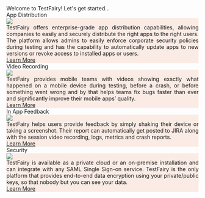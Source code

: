 <div class="getting-started-container">
<div class="getting-started-card-container clearfix">
<div class="getting-started-title">Welcome to TestFairy! Let's get started...</div>
<div class="getting-started-row">
<div class="getting-started-question">App Distribution</div>
<div class="getting-started-card"><img class="getting-started-img" src="../img/getting-started/icon-app-distribution.png" />
<div class="getting-started-body">TestFairy offers enterprise-grade app distribution capabilities, allowing companies to easily and securely distribute the right apps to the right users. The platform allows admins to easily enforce corporate security policies during testing and has the capability to automatically update apps to new versions or revoke access to installed apps or users.</div>
<a class="getting-started-btn" href="../App_Distribution/Distributing_Your_Apps.html">Learn More</a></div>
<div class="getting-started-question">Video Recording</div>
<div class="getting-started-card"><img class="getting-started-img" src="../img/getting-started/icon-video.png" />
<div class="getting-started-body">TestFairy provides mobile teams with videos showing exactly what happened on a mobile device during testing, before a crash, or before something went wrong and by that helps teams fix bugs faster than ever and significantly improve their mobile apps&rsquo; quality.</div>
<a class="getting-started-btn" href="../SDK/Begin_with_options.html#video-recording">Learn More</a></div>
</div>
<div class="getting-started-row">
<div class="getting-started-question">In App Feedback</div>
<div class="getting-started-card"><img class="getting-started-img" src="../img/getting-started/icon-in-app-feedback.png" />
<div class="getting-started-body">TestFairy helps users provide feedback by simply shaking their device or taking a screenshot. Their report can automatically get posted to JIRA along with the session video recording, logs, metrics and crash reports.</div>
<a class="getting-started-btn" href="../Bug_Tracking/Overview.html">Learn More</a></div>
<div class="getting-started-question">Security</div>
<div class="getting-started-card"><img class="getting-started-img" src="../img/getting-started/icon-security.png" />
<div class="getting-started-body">TestFairy is available as a private cloud or an on-premise installation and can integrate with any SAML Single Sign-on service. TestFairy is the only platform that provides end-to-end data encryption using your private/public keys, so that nobody but you can see your data.</div>
<a class="getting-started-btn" href="../Security/Private_Cloud.html">Learn More</a></div>
</div>
</div>
</div>
  
<style>.page-header, .suggest-edit-container, .was-doc-helpful {display: none !important;}</style>
<style>.getting-started-row {width: auto !important}</style>
<style>.getting-started-card {width: 100%; background-color: #FAECE5 ;padding: inherit;
}</style>
<style>.getting-started-container {width: auto !important}</style>
<style>.getting-started-body {text-align: justify;}</style>
<!---<script src="https://ajax.googleapis.com/ajax/libs/webfont/1.4.7/webfont.js" type="text/javascript"></script>
<script type="text/javascript">WebFont.load({  google: {    families: ["Inconsolata:400,700","Lato:100,100italic,300,300italic,400,400italic,700,700italic,900,900italic","Roboto:100,100italic,300,300italic,regular,italic,500,500italic,700,700italic,900","Playfair Display:regular,italic","Roboto Slab:regular,700"]  }});</script>
--->
